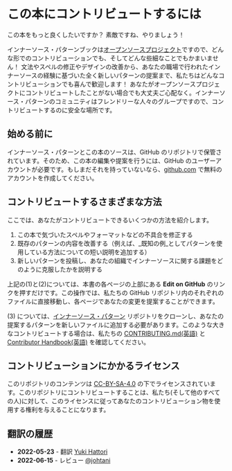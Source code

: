 # この本にコントリビュートするには

この本をもっと良くしたいですか？ 素敵ですね、やりましょう！

インナーソース・パターンブックは[オープンソースプロジェクト](https://github.com/InnerSourceCommons/InnerSourcePatterns)ですので、どんな形でのコントリビューションでも、そしてどんな些細なことでもかまいません！
文法やスペルの修正やデザインの改善から、あなたの職場で行われたインナーソースの経験に基づいた全く新しいパターンの提案まで、私たちはどんなコントリビューションでも喜んで歓迎します！
あなたがオープンソースプロジェクトにコントリビュートしたことがない場合でも大丈夫ご心配なく。インナーソース・パターンのコミュニティはフレンドリーな人々のグループですので、コントリビュートするのに安全な場所です。

## 始める前に

インナーソース・パターンとこの本のソースは、GitHub のリポジトリで保管されています。そのため、この本の編集や提案を行うには、GitHub のユーザーアカウントが必要です。もしまだそれを持っていないなら、[github.com](https://github.com) で無料のアカウントを作成してください。

## コントリビュートするさまざまな方法

ここでは、あなたがコントリビュートできるいくつかの方法を紹介します。

1. この本で気づいたスペルやフォーマットなどの不具合を修正する
1. 既存のパターンの内容を改善する（例えば、_既知の例_としてパターンを使用している方法についての短い説明を追加する）
1. 新しいパターンを投稿し、あなたの組織でインナーソースに関する課題をどのように克服したかを説明する

上記の(1)と(2)については、本書の各ページの上部にある **Edit on GitHub** のリンクを押すだけです。この操作では、私たちの GitHub リポジトリ内のそれぞれのファイルに直接移動し、各ページであなたの変更を提案することができます。

(3) については、[インナーソース・パターン](https://github.com/InnerSourceCommons/InnerSourcePatterns) リポジトリをクローンし、あなたの提案するパターンを新しいファイルに追加する必要があります。このような大きなコントリビュートする場合は、私たちの [CONTRIBUTING.md(英語)](../../CONTRIBUTING.md) と [Contributor Handbook(英語)](../../meta/contributor-handbook.md) を確認してください。

## コントリビューションにかかるライセンス

このリポジトリのコンテンツは [CC-BY-SA-4.0](../../LICENSE.txt) の下でライセンスされています。このリポジトリにコントリビュートすることは、私たち(そして他のすべての人)に対して、このライセンスに従ってあなたのコントリビューション物を使用する権利を与えることになります。

## 翻訳の履歴

- **2022-05-23** - 翻訳 [Yuki Hattori](https://github.com/yuhattor)
- **2022-06-15** - レビュー [@johtani](https://github.com/johtani)
